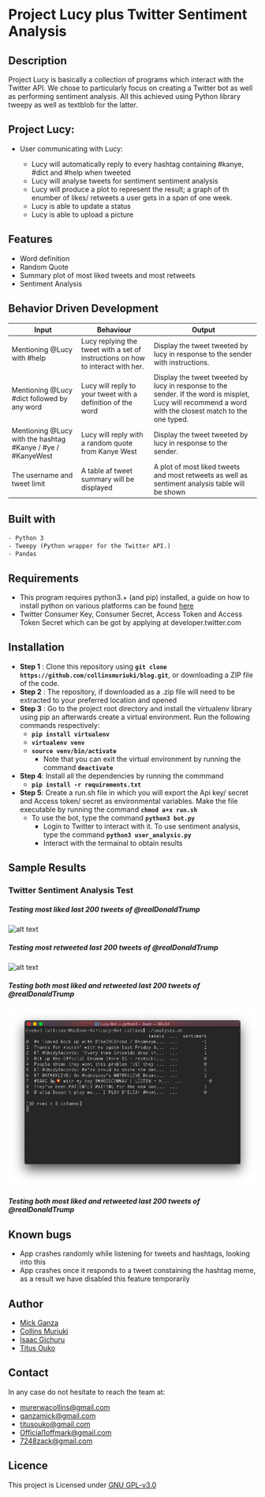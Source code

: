 # Project Lucy plus Twitter Sentiment Analysis

## Description
Project Lucy is basically a collection of programs which interact with the Twitter API. We chose to particularly focus on creating a Twitter bot as well as performing sentiment analysis. All this achieved using Python library tweepy as well as textblob for the latter. 


## Project Lucy:

+ User communicating with Lucy:

  * Lucy will automatically reply to every hashtag containing #kanye, #dict and #help when tweeted
  * Lucy will analyse tweets for sentiment sentiment analysis
  * Lucy will produce a plot to represent the result; a graph of th enumber of likes/ retweets a user gets in a span of one week.
  * Lucy is able to update a status
  * Lucy is able to upload a picture


## Features
+ Word definition
+ Random Quote 
+ Summary plot of most liked tweets and most retweets
+ Sentiment Analysis


  
## Behavior Driven Development

| Input                     | Behaviour                       |       Output                      |
| ------------------------- | ------------------------------  | ----------------------------------|
| Mentioning @Lucy with  #help     | Lucy replying the tweet with a set of instructions on how to interact with her.        | Display the tweet tweeted by lucy in response to the sender with instructions. |
| Mentioning @Lucy #dict followed by any word                         |  Lucy will reply to your tweet with a definition of the word                               |     Display the tweet tweeted by lucy in response to the sender.  If the word is misplet, Lucy will recommend a word with the closest match to the one typed.                               |
|  Mentioning @Lucy with the hashtag #Kanye / #ye / #KanyeWest                           | Lucy will reply with a random quote from Kanye West                                | Display the tweet tweeted by lucy in response to the sender.                                  | 
| The username and tweet limit                         | A table af tweet summary will be displayed                                |  A plot of most liked tweets and most retweets as well as sentiment analysis table will be shown                                 |


## Built with

    - Python 3
    - Tweepy (Python wrapper for the Twitter API.)
    - Pandas


## Requirements
+ This program requires python3.+ (and pip) installed, a guide on how to install python on various platforms can be found [here](https://www.python.org/)
+ Twitter Consumer Key, Consumer Secret, Access Token and Access Token Secret which can be got by applying at developer.twitter.com


## Installation
+ **Step 1** : Clone this repository using **`git clone https://github.com/collinsmuriuki/blog.git`**, or downloading a ZIP file of the code.
+ **Step 2** : The repository, if downloaded as a .zip file will need to be extracted to your preferred location and opened
+ **Step 3** : Go to the project root directory and install the virtualenv library using pip an afterwards create a virtual environment. Run the following commands respectively:
    * **`pip install virtualenv`**
    * **`virtualenv venv`**
    * **`source venv/bin/activate`**
        * Note that you can exit the virtual environment by running the command **`deactivate`**
+ **Step 4**: Install all the dependencies by running the commmand 
    * **`` pip install -r requirements.txt ``**
+ **Step 5**: Create a run.sh file in which you will export the Api key/ secret and Access token/ secret as environmental variables. Make the file executable by running the command **`chmod a+x run.sh`**
    * To use the bot, type the command **`python3 bot.py`** 
        * Login to Twitter to interact with it.
    To use sentiment analysis, type the command **`python3 user_analysis.py`**
        * Interact with the termainal to obtain results

## Sample Results
### Twitter Sentiment Analysis Test

##### Testing most liked last 200 tweets of @realDonaldTrump
![alt text](figures/Figure_1.png)

##### Testing most retweeted last 200 tweets of @realDonaldTrump
![alt text](figures/Figure_2.png)

##### Testing both most liked and retweeted last 200 tweets of @realDonaldTrump
![alt text](figures/sc.png)

##### Testing both most liked and retweeted last 200 tweets of @realDonaldTrump

## Known bugs

+ App crashes randomly while listening for tweets and hashtags, looking into this
+ App crashes once it responds to a tweet constaining the hashtag meme, as a result we have disabled this feature temporarily

## Author

+ [Mick Ganza](https://github.com/RuTpasswd)
+ [Collins Muriuki](https://github.com/collinsmuriuki)
+ [Isaac Gichuru](https://github.com/Isaacg94)
+ [Titus Ouko](https://github.com/costamay)

## Contact 

In any case do not hesitate to reach the team at:
* murerwacollins@gmail.com
* ganzamick@gmail.com
* titusouko@gmail.com
* Official1offmark@gmail.com
* 7248zack@gmail.com

 ## Licence

This project is Licensed under [GNU GPL-v3.0](LICENSE)